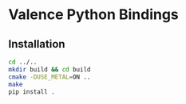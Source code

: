 # Valence Python Bindings

## Installation
```bash
cd ../..
mkdir build && cd build
cmake -DUSE_METAL=ON ..
make
pip install .
```
